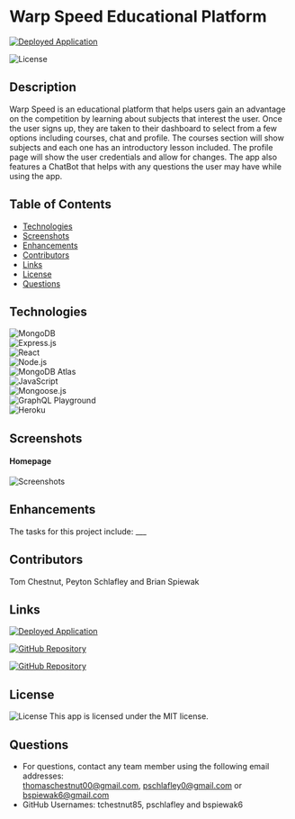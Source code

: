 # Warp Speed Educational Platform

<a href="https://warp-speed.herokuapp.com/">![Deployed Application](https://img.shields.io/badge/Deployed%20App-Warp%20Speed-5498AC?style=for-the-badge)</a>

![License](https://img.shields.io/badge/license-MIT%20License-orange.svg)

## Description
Warp Speed is an educational platform that helps users gain an advantage on the competition by learning about subjects that interest the user. Once the user signs up, they are taken to their dashboard to select from a few options including courses, chat and profile. The courses section will show subjects and each one has an introductory lesson included. The profile page will show the user credentials and allow for changes. The app also features a ChatBot that helps with any questions the user may have while using the app.

## Table of Contents
* [Technologies](#technologies)
* [Screenshots](#screenshots)
* [Enhancements](#enhancements)
* [Contributors](#contributors)
* [Links](#links)
* [License](#license)
* [Questions](#questions)

## Technologies
![MongoDB](https://img.shields.io/badge/MongoDB-4EA94B?style=for-the-badge&logo=mongodb&logoColor=white)  
![Express.js](https://img.shields.io/badge/Express.js-404D59?style=for-the-badge)  
![React](https://img.shields.io/badge/React-20232A?style=for-the-badge&logo=react&logoColor=61DAFB)  
![Node.js](https://img.shields.io/badge/Node.js-43853D?style=for-the-badge&logo=node.js&logoColor=white)  
![MongoDB Atlas](https://img.shields.io/badge/MongoDB%20Atlas-4EA94B?style=for-the-badge&logo=mongodb&logoColor=white)  
![JavaScript](https://img.shields.io/badge/JavaScript-F7DF1E?style=for-the-badge&logo=javascript&logoColor=black)  
![Mongoose.js](https://img.shields.io/badge/Mongoose.js-880000?style=for-the-badge)  
![GraphQL Playground](https://img.shields.io/badge/GraphQL-FF4500?style=for-the-badge)    
![Heroku](https://img.shields.io/badge/Heroku-430098?style=for-the-badge&logo=heroku&logoColor=white)  

## Screenshots
#### Homepage
![Screenshots]()

## Enhancements
The tasks for this project include: ___

## Contributors
Tom Chestnut, Peyton Schlafley and Brian Spiewak


## Links
<a href="https://warp-speed.herokuapp.com/">![Deployed Application](https://img.shields.io/badge/Deployed%20App-Warp%20Speed-5498AC?style=for-the-badge)</a> 

<a href="https://github.com/tchestnut85/warp-speed">![GitHub Repository](https://img.shields.io/badge/GitHub%20Repository-100000?style=for-the-badge&logo=github&logoColor=white)</a>  

<a href="https://github.com/users/tchestnut85/projects/1">![GitHub Repository](https://img.shields.io/badge/GitHub%20Projects-100000?style=for-the-badge&logo=github&logoColor=white)</a> 

## License
![License](https://img.shields.io/badge/license-MIT%20License-orange.svg)
This app is licensed under the MIT license.

## Questions 
* For questions, contact any team member using the following email addresses: <br> thomaschestnut00@gmail.com, pschlafley0@gmail.com or bspiewak6@gmail.com 
* GitHub Usernames: tchestnut85, pschlafley and bspiewak6
